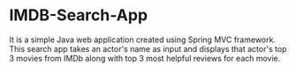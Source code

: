 # IMDB-Search-App

It is a simple Java web application created using Spring MVC framework. This search app takes an actor's name as input and displays that actor's top 3 movies from IMDb along with top 3 most helpful reviews for each movie.
